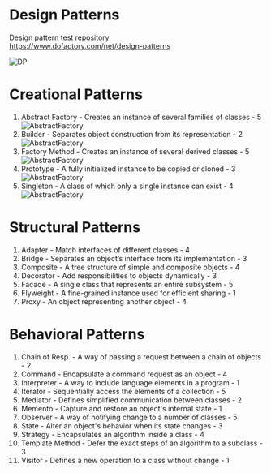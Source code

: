 # Design Patterns
Design pattern test repository <br>
https://www.dofactory.com/net/design-patterns

![DP](https://user-images.githubusercontent.com/26318617/100195257-bac5de80-2eff-11eb-8cd7-1816a45598c4.jpg)

# Creational Patterns

  1. Abstract Factory -	Creates an instance of several families of classes - 5
![AbstractFactory](https://user-images.githubusercontent.com/26318617/100099026-843c8500-2e67-11eb-90f9-556e9cc261f2.jpg)
  2. Builder - Separates object construction from its representation - 2
![AbstractFactory](https://user-images.githubusercontent.com/26318617/100099278-e1d0d180-2e67-11eb-9ac2-cf41fa8c7fec.jpg)
  3. Factory Method -	Creates an instance of several derived classes - 5
![AbstractFactory](https://user-images.githubusercontent.com/26318617/100099472-2b212100-2e68-11eb-94a7-eaa012b4b18e.jpg)
  4. Prototype - A fully initialized instance to be copied or cloned - 3
![AbstractFactory](https://user-images.githubusercontent.com/26318617/100099659-6facbc80-2e68-11eb-8c98-f441a5aa5bce.jpg)
  5. Singleton - A class of which only a single instance can exist - 4<br>
![AbstractFactory](https://user-images.githubusercontent.com/26318617/100099902-b1d5fe00-2e68-11eb-82c1-d0f4ec58ef86.jpg)
  
  
# Structural Patterns

  1. Adapter - Match interfaces of different classes - 4
  2. Bridge -	Separates an object’s interface from its implementation - 3
  3. Composite - A tree structure of simple and composite objects - 4
  4. Decorator - Add responsibilities to objects dynamically - 3
  5. Facade - A single class that represents an entire subsystem - 5
  6. Flyweight - A fine-grained instance used for efficient sharing - 1
  7. Proxy - An object representing another object - 4
  
  
# Behavioral Patterns

  1. Chain of Resp. - A way of passing a request between a chain of objects - 2
  2. Command - Encapsulate a command request as an object - 4
  3. Interpreter - A way to include language elements in a program - 1
  4. Iterator - Sequentially access the elements of a collection - 5
  5. Mediator - Defines simplified communication between classes - 2
  6. Memento - Capture and restore an object's internal state - 1
  7. Observer - A way of notifying change to a number of classes - 5
  8. State - Alter an object's behavior when its state changes - 3
  9. Strategy - Encapsulates an algorithm inside a class - 4
  10. Template Method - Defer the exact steps of an algorithm to a subclass - 3
  11. Visitor - Defines a new operation to a class without change - 1

